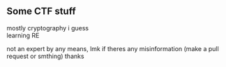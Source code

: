 Some CTF stuff
-
mostly cryptography i guess  
learning RE  

not an expert by any means, lmk if theres any misinformation (make a pull request or smthing) thanks

